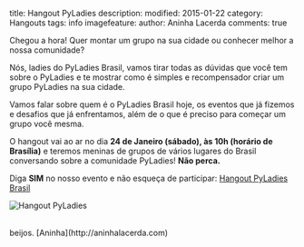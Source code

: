 title: Hangout PyLadies
description:
modified: 2015-01-22
category: Hangouts
tags: info
imagefeature:
author: Aninha Lacerda
comments: true

Chegou a hora!
Quer montar um grupo na sua cidade ou conhecer melhor a nossa comunidade?

Nós, ladies do PyLadies Brasil, vamos tirar todas as dúvidas que você tem sobre o PyLadies e te mostrar como é simples e recompensador criar um grupo PyLadies na sua cidade.

Vamos falar sobre quem é o PyLadies Brasil hoje, os eventos que já fizemos e desafios que já enfrentamos, além de o que é preciso para começar um grupo você mesma.

O hangout vai ao ar no dia **24 de Janeiro (sábado), às 10h (horário de Brasília)** e teremos meninas de grupos de vários lugares do Brasil conversando sobre a comunidade PyLadies! **Não perca.**

Diga **SIM** no nosso evento e não esqueça de participar: [Hangout PyLadies Brasil](https://plus.google.com/events/c1tpmmqj24r92ed3er49dhq5juc)

![Hangout PyLadies]({static}/images/hangouts.png)



<br>
beijos.
[Aninha](http://aninhalacerda.com)

